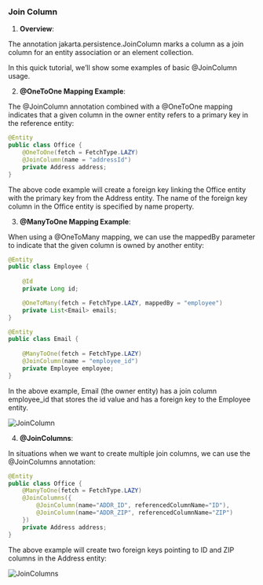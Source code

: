 ### Join Column

1. **Overview**:

The annotation jakarta.persistence.JoinColumn marks a column as a join column for an entity association or an element collection.

In this quick tutorial, we’ll show some examples of basic @JoinColumn usage.

2. **@OneToOne Mapping Example**:

The @JoinColumn annotation combined with a @OneToOne mapping indicates that a given column in the owner entity refers to a primary key in the reference entity:

```java
@Entity
public class Office {
    @OneToOne(fetch = FetchType.LAZY)
    @JoinColumn(name = "addressId")
    private Address address;
}
```

The above code example will create a foreign key linking the Office entity with the primary key from the Address entity. The name of the foreign key column in the Office entity is specified by name property.

3. **@ManyToOne Mapping Example**:

When using a @OneToMany mapping, we can use the mappedBy parameter to indicate that the given column is owned by another entity:

```java
@Entity
public class Employee {
 
    @Id
    private Long id;

    @OneToMany(fetch = FetchType.LAZY, mappedBy = "employee")
    private List<Email> emails;
}

@Entity
public class Email {
 
    @ManyToOne(fetch = FetchType.LAZY)
    @JoinColumn(name = "employee_id")
    private Employee employee;
}
```
In the above example, Email (the owner entity) has a join column employee_id that stores the id value and has a foreign key to the Employee entity.

![JoinColumn](https://www.baeldung.com/wp-content/uploads/2018/08/joincol1.png)

4. **@JoinColumns**:

In situations when we want to create multiple join columns, we can use the @JoinColumns annotation:

```java
@Entity
public class Office {
    @ManyToOne(fetch = FetchType.LAZY)
    @JoinColumns({
        @JoinColumn(name="ADDR_ID", referencedColumnName="ID"),
        @JoinColumn(name="ADDR_ZIP", referencedColumnName="ZIP")
    })
    private Address address;
}

```

The above example will create two foreign keys pointing to ID and ZIP columns in the Address entity:

![JoinColumns](https://www.baeldung.com/wp-content/uploads/2018/08/joincol2.png)